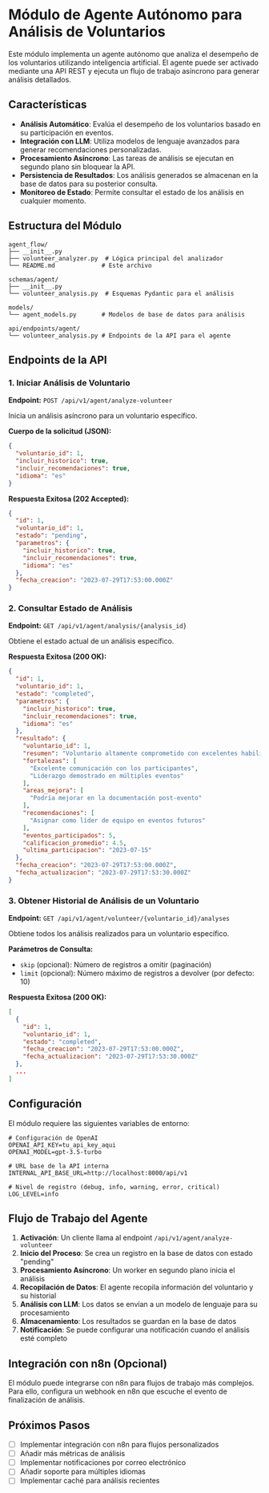 # Módulo de Agente Autónomo para Análisis de Voluntarios

Este módulo implementa un agente autónomo que analiza el desempeño de los voluntarios utilizando inteligencia artificial. El agente puede ser activado mediante una API REST y ejecuta un flujo de trabajo asíncrono para generar análisis detallados.

## Características

- **Análisis Automático**: Evalúa el desempeño de los voluntarios basado en su participación en eventos.
- **Integración con LLM**: Utiliza modelos de lenguaje avanzados para generar recomendaciones personalizadas.
- **Procesamiento Asíncrono**: Las tareas de análisis se ejecutan en segundo plano sin bloquear la API.
- **Persistencia de Resultados**: Los análisis generados se almacenan en la base de datos para su posterior consulta.
- **Monitoreo de Estado**: Permite consultar el estado de los análisis en cualquier momento.

## Estructura del Módulo

```
agent_flow/
├── __init__.py
├── volunteer_analyzer.py  # Lógica principal del analizador
└── README.md             # Este archivo

schemas/agent/
├── __init__.py
└── volunteer_analysis.py  # Esquemas Pydantic para el análisis

models/
└── agent_models.py       # Modelos de base de datos para análisis

api/endpoints/agent/
└── volunteer_analysis.py # Endpoints de la API para el agente
```

## Endpoints de la API

### 1. Iniciar Análisis de Voluntario

**Endpoint:** `POST /api/v1/agent/analyze-volunteer`

Inicia un análisis asíncrono para un voluntario específico.

**Cuerpo de la solicitud (JSON):**
```json
{
  "voluntario_id": 1,
  "incluir_historico": true,
  "incluir_recomendaciones": true,
  "idioma": "es"
}
```

**Respuesta Exitosa (202 Accepted):**
```json
{
  "id": 1,
  "voluntario_id": 1,
  "estado": "pending",
  "parametros": {
    "incluir_historico": true,
    "incluir_recomendaciones": true,
    "idioma": "es"
  },
  "fecha_creacion": "2023-07-29T17:53:00.000Z"
}
```

### 2. Consultar Estado de Análisis

**Endpoint:** `GET /api/v1/agent/analysis/{analysis_id}`

Obtiene el estado actual de un análisis específico.

**Respuesta Exitosa (200 OK):**
```json
{
  "id": 1,
  "voluntario_id": 1,
  "estado": "completed",
  "parametros": {
    "incluir_historico": true,
    "incluir_recomendaciones": true,
    "idioma": "es"
  },
  "resultado": {
    "voluntario_id": 1,
    "resumen": "Voluntario altamente comprometido con excelentes habilidades de liderazgo.",
    "fortalezas": [
      "Excelente comunicación con los participantes",
      "Liderazgo demostrado en múltiples eventos"
    ],
    "areas_mejora": [
      "Podría mejorar en la documentación post-evento"
    ],
    "recomendaciones": [
      "Asignar como líder de equipo en eventos futuros"
    ],
    "eventos_participados": 5,
    "calificacion_promedio": 4.5,
    "ultima_participacion": "2023-07-15"
  },
  "fecha_creacion": "2023-07-29T17:53:00.000Z",
  "fecha_actualizacion": "2023-07-29T17:53:30.000Z"
}
```

### 3. Obtener Historial de Análisis de un Voluntario

**Endpoint:** `GET /api/v1/agent/volunteer/{voluntario_id}/analyses`

Obtiene todos los análisis realizados para un voluntario específico.

**Parámetros de Consulta:**
- `skip` (opcional): Número de registros a omitir (paginación)
- `limit` (opcional): Número máximo de registros a devolver (por defecto: 10)

**Respuesta Exitosa (200 OK):**
```json
[
  {
    "id": 1,
    "voluntario_id": 1,
    "estado": "completed",
    "fecha_creacion": "2023-07-29T17:53:00.000Z",
    "fecha_actualizacion": "2023-07-29T17:53:30.000Z"
  },
  ...
]
```

## Configuración

El módulo requiere las siguientes variables de entorno:

```env
# Configuración de OpenAI
OPENAI_API_KEY=tu_api_key_aqui
OPENAI_MODEL=gpt-3.5-turbo

# URL base de la API interna
INTERNAL_API_BASE_URL=http://localhost:8000/api/v1

# Nivel de registro (debug, info, warning, error, critical)
LOG_LEVEL=info
```

## Flujo de Trabajo del Agente

1. **Activación**: Un cliente llama al endpoint `/api/v1/agent/analyze-volunteer`
2. **Inicio del Proceso**: Se crea un registro en la base de datos con estado "pending"
3. **Procesamiento Asíncrono**: Un worker en segundo plano inicia el análisis
4. **Recopilación de Datos**: El agente recopila información del voluntario y su historial
5. **Análisis con LLM**: Los datos se envían a un modelo de lenguaje para su procesamiento
6. **Almacenamiento**: Los resultados se guardan en la base de datos
7. **Notificación**: Se puede configurar una notificación cuando el análisis esté completo

## Integración con n8n (Opcional)

El módulo puede integrarse con n8n para flujos de trabajo más complejos. Para ello, configura un webhook en n8n que escuche el evento de finalización de análisis.

## Próximos Pasos

- [ ] Implementar integración con n8n para flujos personalizados
- [ ] Añadir más métricas de análisis
- [ ] Implementar notificaciones por correo electrónico
- [ ] Añadir soporte para múltiples idiomas
- [ ] Implementar caché para análisis recientes

